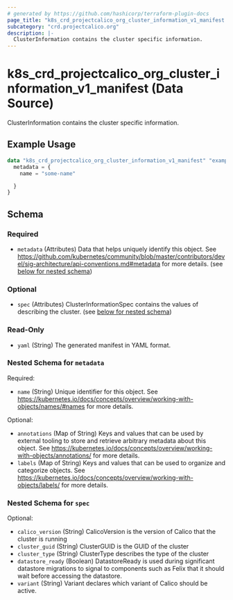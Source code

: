 ```yaml
---
# generated by https://github.com/hashicorp/terraform-plugin-docs
page_title: "k8s_crd_projectcalico_org_cluster_information_v1_manifest Data Source - terraform-provider-k8s"
subcategory: "crd.projectcalico.org"
description: |-
  ClusterInformation contains the cluster specific information.
---
```


# k8s_crd_projectcalico_org_cluster_information_v1_manifest (Data Source)

ClusterInformation contains the cluster specific information.

## Example Usage

```terraform
data "k8s_crd_projectcalico_org_cluster_information_v1_manifest" "example" {
  metadata = {
    name = "some-name"

  }
}
```

<!-- schema generated by tfplugindocs -->
## Schema

### Required

- `metadata` (Attributes) Data that helps uniquely identify this object. See https://github.com/kubernetes/community/blob/master/contributors/devel/sig-architecture/api-conventions.md#metadata for more details. (see [below for nested schema](#nestedatt--metadata))

### Optional

- `spec` (Attributes) ClusterInformationSpec contains the values of describing the cluster. (see [below for nested schema](#nestedatt--spec))

### Read-Only

- `yaml` (String) The generated manifest in YAML format.

<a id="nestedatt--metadata"></a>
### Nested Schema for `metadata`

Required:

- `name` (String) Unique identifier for this object. See https://kubernetes.io/docs/concepts/overview/working-with-objects/names/#names for more details.

Optional:

- `annotations` (Map of String) Keys and values that can be used by external tooling to store and retrieve arbitrary metadata about this object. See https://kubernetes.io/docs/concepts/overview/working-with-objects/annotations/ for more details.
- `labels` (Map of String) Keys and values that can be used to organize and categorize objects. See https://kubernetes.io/docs/concepts/overview/working-with-objects/labels/ for more details.


<a id="nestedatt--spec"></a>
### Nested Schema for `spec`

Optional:

- `calico_version` (String) CalicoVersion is the version of Calico that the cluster is running
- `cluster_guid` (String) ClusterGUID is the GUID of the cluster
- `cluster_type` (String) ClusterType describes the type of the cluster
- `datastore_ready` (Boolean) DatastoreReady is used during significant datastore migrations to signal to components such as Felix that it should wait before accessing the datastore.
- `variant` (String) Variant declares which variant of Calico should be active.
